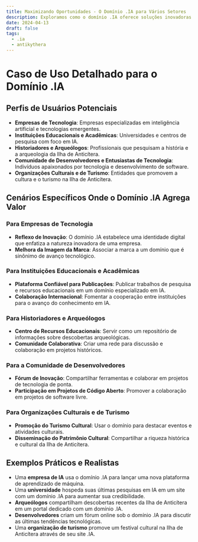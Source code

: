 ```yaml
---
title: Maximizando Oportunidades - O Domínio .IA para Vários Setores
description: Exploramos como o domínio .IA oferece soluções inovadoras e específicas para empresas de tecnologia, acadêmicos, historiadores, desenvolvedores e organizações culturais.
date: 2024-04-13
draft: false
tags:
  - .ia
  - antikythera
---
```


# Caso de Uso Detalhado para o Domínio .IA

## Perfis de Usuários Potenciais

- **Empresas de Tecnologia**: Empresas especializadas em inteligência artificial e tecnologias emergentes.
- **Instituições Educacionais e Acadêmicas**: Universidades e centros de pesquisa com foco em IA.
- **Historiadores e Arqueólogos**: Profissionais que pesquisam a história e a arqueologia da Ilha de Anticítera.
- **Comunidade de Desenvolvedores e Entusiastas de Tecnologia**: Indivíduos apaixonados por tecnologia e desenvolvimento de software.
- **Organizações Culturais e de Turismo**: Entidades que promovem a cultura e o turismo na Ilha de Anticítera.

## Cenários Específicos Onde o Domínio .IA Agrega Valor

### Para Empresas de Tecnologia

- **Reflexo de Inovação**: O domínio .IA estabelece uma identidade digital que enfatiza a natureza inovadora de uma empresa.
- **Melhora da Imagem da Marca**: Associar a marca a um domínio que é sinônimo de avanço tecnológico.

### Para Instituições Educacionais e Acadêmicas

- **Plataforma Confiável para Publicações**: Publicar trabalhos de pesquisa e recursos educacionais em um domínio especializado em IA.
- **Colaboração Internacional**: Fomentar a cooperação entre instituições para o avanço do conhecimento em IA.

### Para Historiadores e Arqueólogos

- **Centro de Recursos Educacionais**: Servir como um repositório de informações sobre descobertas arqueológicas.
- **Comunidade Colaborativa**: Criar uma rede para discussão e colaboração em projetos históricos.

### Para a Comunidade de Desenvolvedores

- **Fórum de Inovação**: Compartilhar ferramentas e colaborar em projetos de tecnologia de ponta.
- **Participação em Projetos de Código Aberto**: Promover a colaboração em projetos de software livre.

### Para Organizações Culturais e de Turismo

- **Promoção do Turismo Cultural**: Usar o domínio para destacar eventos e atividades culturais.
- **Disseminação do Patrimônio Cultural**: Compartilhar a riqueza histórica e cultural da Ilha de Anticítera.

## Exemplos Práticos e Realistas

- Uma **empresa de IA** usa o domínio .IA para lançar uma nova plataforma de aprendizado de máquina.
- Uma **universidade** hospeda suas últimas pesquisas em IA em um site com um domínio .IA para aumentar sua credibilidade.
- **Arqueólogos** compartilham descobertas recentes da Ilha de Anticítera em um portal dedicado com um domínio .IA.
- **Desenvolvedores** criam um fórum online sob o domínio .IA para discutir as últimas tendências tecnológicas.
- Uma **organização de turismo** promove um festival cultural na Ilha de Anticítera através de seu site .IA.

